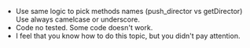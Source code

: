 * Use same logic to pick methods names (push_director vs getDirector)
Use always camelcase or underscore. 
* Code no tested. Some code doesn't work.
* I feel that you know how to do this topic, but you didn't pay attention.
